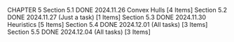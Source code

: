 CHAPTER 5
Section 5.1	DONE	2024.11.26	Convex Hulls [4 Items]
Section 5.2	DONE	2024.11.27	(Just a task) [1 Items]
Section 5.3	DONE	2024.11.30	Heuristics [5 Items]
Section 5.4	DONE	2024.12.01	(All tasks) [3 Items]
Section 5.5	DONE	2024.12.04	(All tasks) [3 Items]